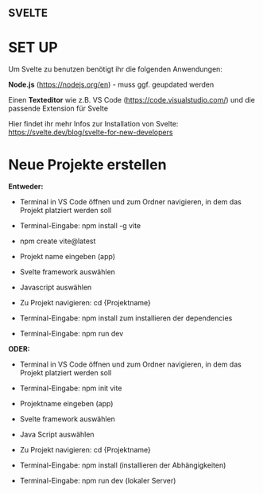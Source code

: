 ## SVELTE

# SET UP

Um Svelte zu benutzen benötigt ihr die folgenden Anwendungen:

**Node.js** (https://nodejs.org/en) - muss ggf. geupdated werden

Einen **Texteditor** wie z.B. VS Code (https://code.visualstudio.com/) und die passende Extension für Svelte 


Hier findet ihr mehr Infos zur Installation von Svelte: https://svelte.dev/blog/svelte-for-new-developers

# Neue Projekte erstellen

**Entweder:**
- Terminal in VS Code öffnen und zum Ordner navigieren, in dem das Projekt platziert werden soll

- Terminal-Eingabe: npm install -g vite

- npm create vite@latest

- Projekt name eingeben (app)

- Svelte framework auswählen

- Javascript auswählen

- Zu Projekt navigieren: cd {Projektname}

- Terminal-Eingabe: npm install zum installieren der dependencies

- Terminal-Eingabe: npm run dev

**ODER:**
- Terminal in VS Code öffnen und zum Ordner navigieren, in dem das Projekt platziert werden soll

- Terminal-Eingabe: npm init vite

- Projektname eingeben (app)

- Svelte framework auswählen

- Java Script auswählen

- Zu Projekt navigieren: cd {Projektname}

- Terminal-Eingabe: npm install (installieren der Abhängigkeiten)

- Terminal-Eingabe: npm run dev (lokaler Server)

